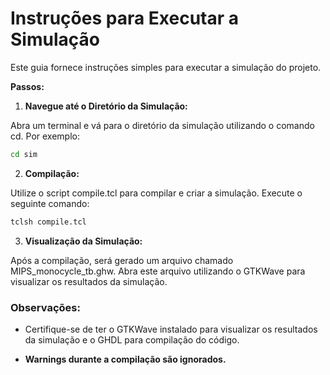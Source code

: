 <h1>Instruções para Executar a Simulação</h1>

Este guia fornece instruções simples para executar a simulação do projeto.

**Passos:**

1. **Navegue até o Diretório da Simulação:**

Abra um terminal e vá para o diretório da simulação utilizando o comando cd. Por exemplo:
~~~bash
cd sim
~~~
2. **Compilação:**

Utilize o script compile.tcl para compilar e criar a simulação. Execute o seguinte comando:
~~~bash
tclsh compile.tcl
~~~
3. **Visualização da Simulação:**
   
Após a compilação, será gerado um arquivo chamado MIPS_monocycle_tb.ghw. Abra este arquivo utilizando o GTKWave para visualizar os resultados da simulação.

<h3>Observações:</h3>

* Certifique-se de ter o GTKWave instalado para visualizar os resultados da simulação e o GHDL para compilação do código.

* **Warnings durante a compilação são ignorados.**
